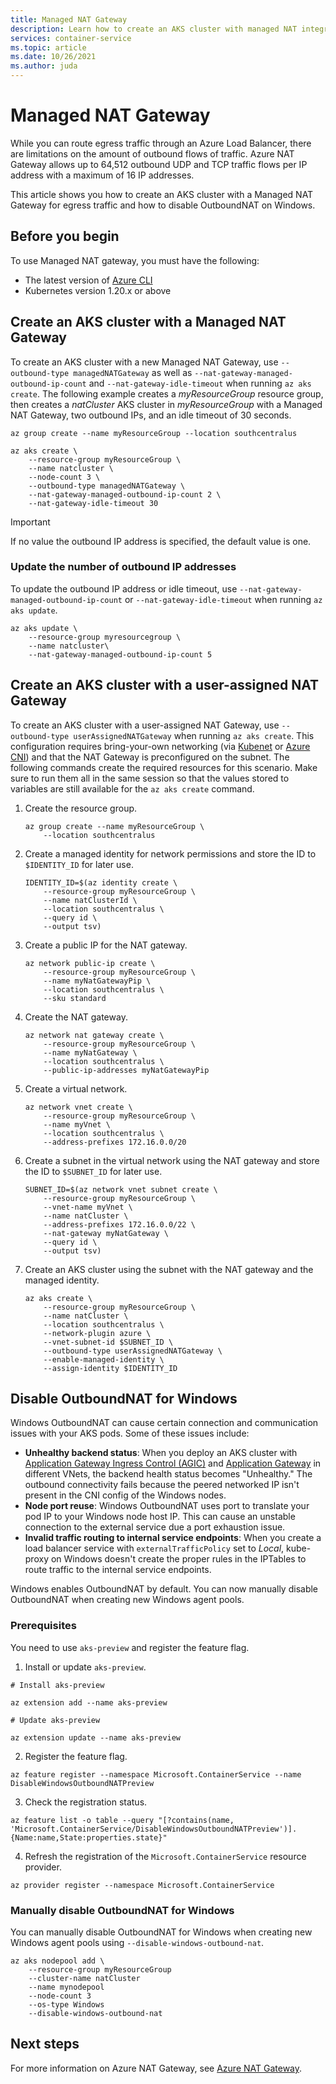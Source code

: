 ```yaml
---
title: Managed NAT Gateway
description: Learn how to create an AKS cluster with managed NAT integration
services: container-service
ms.topic: article
ms.date: 10/26/2021
ms.author: juda
---
```


# Managed NAT Gateway

While you can route egress traffic through an Azure Load Balancer, there are limitations on the amount of outbound flows of traffic. Azure NAT Gateway allows up to 64,512 outbound UDP and TCP traffic flows per IP address with a maximum of 16 IP addresses.

This article shows you how to create an AKS cluster with a Managed NAT Gateway for egress traffic and how to disable OutboundNAT on Windows.

## Before you begin

To use Managed NAT gateway, you must have the following:

* The latest version of [Azure CLI][az-cli]
* Kubernetes version 1.20.x or above

## Create an AKS cluster with a Managed NAT Gateway

To create an AKS cluster with a new Managed NAT Gateway, use `--outbound-type managedNATGateway` as well as `--nat-gateway-managed-outbound-ip-count` and `--nat-gateway-idle-timeout` when running `az aks create`. The following example creates a *myResourceGroup* resource group, then creates a *natCluster* AKS cluster in *myResourceGroup* with a Managed NAT Gateway, two outbound IPs, and an idle timeout of 30 seconds.

```azurecli-interactive
az group create --name myResourceGroup --location southcentralus
```

```azurecli-interactive
az aks create \
    --resource-group myResourceGroup \
    --name natcluster \
    --node-count 3 \
    --outbound-type managedNATGateway \
    --nat-gateway-managed-outbound-ip-count 2 \
    --nat-gateway-idle-timeout 30
```

> [!IMPORTANT]
> If no value the outbound IP address is specified, the default value is one.

### Update the number of outbound IP addresses

To update the outbound IP address or idle timeout, use `--nat-gateway-managed-outbound-ip-count` or `--nat-gateway-idle-timeout` when running `az aks update`.

```azurecli-interactive
az aks update \ 
    --resource-group myresourcegroup \
    --name natcluster\
    --nat-gateway-managed-outbound-ip-count 5
```

## Create an AKS cluster with a user-assigned NAT Gateway

To create an AKS cluster with a user-assigned NAT Gateway, use `--outbound-type userAssignedNATGateway` when running `az aks create`. This configuration requires bring-your-own networking (via [Kubenet][byo-vnet-kubenet] or [Azure CNI][byo-vnet-azure-cni]) and that the NAT Gateway is preconfigured on the subnet. The following commands create the required resources for this scenario. Make sure to run them all in the same session so that the values stored to variables are still available for the `az aks create` command.

1. Create the resource group.

    ```azurecli-interactive
    az group create --name myResourceGroup \
        --location southcentralus
    ```

2. Create a managed identity for network permissions and store the ID to `$IDENTITY_ID` for later use.

    ```azurecli-interactive
    IDENTITY_ID=$(az identity create \
        --resource-group myResourceGroup \
        --name natClusterId \
        --location southcentralus \
        --query id \
        --output tsv)
    ```

3. Create a public IP for the NAT gateway.

    ```azurecli-interactive
    az network public-ip create \
        --resource-group myResourceGroup \
        --name myNatGatewayPip \
        --location southcentralus \
        --sku standard
    ```

4. Create the NAT gateway.

    ```azurecli-interactive
    az network nat gateway create \
        --resource-group myResourceGroup \
        --name myNatGateway \
        --location southcentralus \
        --public-ip-addresses myNatGatewayPip
    ```

5. Create a virtual network.

    ```azurecli-interactive
    az network vnet create \
        --resource-group myResourceGroup \
        --name myVnet \
        --location southcentralus \
        --address-prefixes 172.16.0.0/20 
    ```

6. Create a subnet in the virtual network using the NAT gateway and store the ID to `$SUBNET_ID` for later use.

    ```azurecli-interactive
    SUBNET_ID=$(az network vnet subnet create \
        --resource-group myResourceGroup \
        --vnet-name myVnet \
        --name natCluster \
        --address-prefixes 172.16.0.0/22 \
        --nat-gateway myNatGateway \
        --query id \
        --output tsv)
    ```

7. Create an AKS cluster using the subnet with the NAT gateway and the managed identity.

    ```azurecli-interactive
    az aks create \
        --resource-group myResourceGroup \
        --name natCluster \
        --location southcentralus \
        --network-plugin azure \
        --vnet-subnet-id $SUBNET_ID \
        --outbound-type userAssignedNATGateway \
        --enable-managed-identity \
        --assign-identity $IDENTITY_ID
    ```

## Disable OutboundNAT for Windows

Windows OutboundNAT can cause certain connection and communication issues with your AKS pods. Some of these issues include:

* **Unhealthy backend status**: When you deploy an AKS cluster with [Application Gateway Ingress Control (AGIC)][agic] and [Application Gateway][app-gw] in different VNets, the backend health status becomes "Unhealthy." The outbound connectivity fails because the peered networked IP isn't present in the CNI config of the Windows nodes.
* **Node port reuse**: Windows OutboundNAT uses port to translate your pod IP to your Windows node host IP. This can cause an unstable connection to the external service due a port exhaustion issue.
* **Invalid traffic routing to internal service endpoints**: When you create a load balancer service with `externalTrafficPolicy` set to *Local*, kube-proxy on Windows doesn't create the proper rules in the IPTables to route traffic to the internal service endpoints.

Windows enables OutboundNAT by default. You can now manually disable OutboundNAT when creating new Windows agent pools.

### Prerequisites

You need to use `aks-preview` and register the feature flag.

1. Install or update `aks-preview`.

```azurecli
# Install aks-preview

az extension add --name aks-preview

# Update aks-preview

az extension update --name aks-preview
```

2. Register the feature flag.

```azurecli
az feature register --namespace Microsoft.ContainerService --name DisableWindowsOutboundNATPreview
```

3. Check the registration status.

```azurecli
az feature list -o table --query "[?contains(name, 'Microsoft.ContainerService/DisableWindowsOutboundNATPreview')].{Name:name,State:properties.state}"
```

4. Refresh the registration of the `Microsoft.ContainerService` resource provider.

```azurecli
az provider register --namespace Microsoft.ContainerService
```

### Manually disable OutboundNAT for Windows

You can manually disable OutboundNAT for Windows when creating new Windows agent pools using `--disable-windows-outbound-nat`.

```azurecli
az aks nodepool add \
    --resource-group myResourceGroup
    --cluster-name natCluster
    --name mynodepool
    --node-count 3
    --os-type Windows
    --disable-windows-outbound-nat
```

## Next steps

For more information on Azure NAT Gateway, see [Azure NAT Gateway][nat-docs].

<!-- LINKS - internal -->

<!-- LINKS - external-->
[nat-docs]: ../virtual-network/nat-gateway/nat-overview.md
[az-feature-list]: /cli/azure/feature#az_feature_list
[az-provider-register]: /cli/azure/provider#az_provider_register
[byo-vnet-azure-cni]: configure-azure-cni.md
[byo-vnet-kubenet]: configure-kubenet.md
[az-extension-add]: /cli/azure/extension#az_extension_add
[az-extension-update]: /cli/azure/extension#az_extension_update
[az-cli]: /cli/azure/install-azure-cli
[agic]: ../application-gateway/ingress-controller-overview.md
[app-gw]: ../application-gateway/overview.md